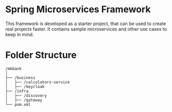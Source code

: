# Spring Microservices Framework
This framework is developed as a starter project, that can be used to create real projects faster. It contains sample microservices and other use cases to keep in mind.

# Folder Structure
```text
/mkbank
│
├── /business
│   ├── /calculators-service
│   ├── /keycloak
├── /infra
│   ├── /discovery
│   ├── /gateway
└── pom.xml

```
